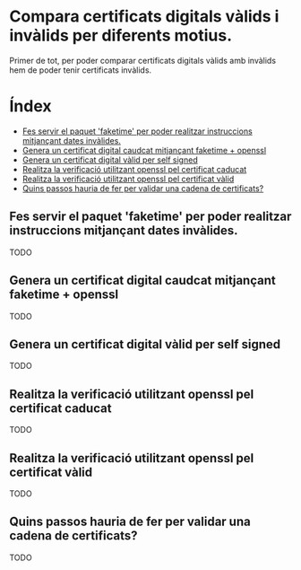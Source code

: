 # Compara certificats digitals vàlids i invàlids per diferents motius. <!-- omit in toc -->

Primer de tot, per poder comparar certificats digitals vàlids amb invàlids hem de poder tenir certificats invàlids. 

# Índex <!-- omit in toc -->

- [Fes servir el paquet 'faketime' per poder realitzar instruccions mitjançant dates invàlides.](#fes-servir-el-paquet-faketime-per-poder-realitzar-instruccions-mitjançant-dates-invàlides)
- [Genera un certificat digital caudcat mitjançant faketime + openssl](#genera-un-certificat-digital-caudcat-mitjançant-faketime--openssl)
- [Genera un certificat digital vàlid per self signed](#genera-un-certificat-digital-vàlid-per-self-signed)
- [Realitza la verificació utilitzant openssl pel certificat caducat](#realitza-la-verificació-utilitzant-openssl-pel-certificat-caducat)
- [Realitza la verificació utilitzant openssl pel certificat vàlid](#realitza-la-verificació-utilitzant-openssl-pel-certificat-vàlid)
- [Quins passos hauria de fer per validar una cadena de certificats?](#quins-passos-hauria-de-fer-per-validar-una-cadena-de-certificats)

## Fes servir el paquet 'faketime' per poder realitzar instruccions mitjançant dates invàlides.

TODO

## Genera un certificat digital caudcat mitjançant faketime + openssl

TODO

## Genera un certificat digital vàlid per self signed

TODO

## Realitza la verificació utilitzant openssl pel certificat caducat

TODO

## Realitza la verificació utilitzant openssl pel certificat vàlid

TODO

## Quins passos hauria de fer per validar una cadena de certificats?

TODO